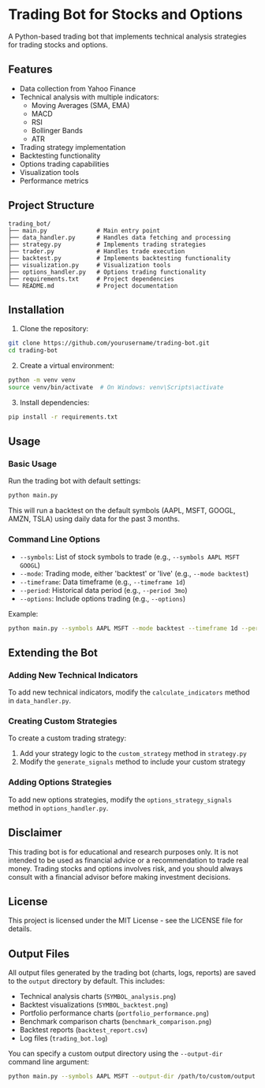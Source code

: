 # Trading Bot for Stocks and Options

A Python-based trading bot that implements technical analysis strategies for trading stocks and options.

## Features

- Data collection from Yahoo Finance
- Technical analysis with multiple indicators:
  - Moving Averages (SMA, EMA)
  - MACD
  - RSI
  - Bollinger Bands
  - ATR
- Trading strategy implementation
- Backtesting functionality
- Options trading capabilities
- Visualization tools
- Performance metrics

## Project Structure

```
trading_bot/
├── main.py              # Main entry point
├── data_handler.py      # Handles data fetching and processing
├── strategy.py          # Implements trading strategies
├── trader.py            # Handles trade execution
├── backtest.py          # Implements backtesting functionality
├── visualization.py     # Visualization tools
├── options_handler.py   # Options trading functionality
├── requirements.txt     # Project dependencies
└── README.md            # Project documentation
```

## Installation

1. Clone the repository:
```bash
git clone https://github.com/yourusername/trading-bot.git
cd trading-bot
```

2. Create a virtual environment:
```bash
python -m venv venv
source venv/bin/activate  # On Windows: venv\Scripts\activate
```

3. Install dependencies:
```bash
pip install -r requirements.txt
```

## Usage

### Basic Usage

Run the trading bot with default settings:

```bash
python main.py
```

This will run a backtest on the default symbols (AAPL, MSFT, GOOGL, AMZN, TSLA) using daily data for the past 3 months.

### Command Line Options

- `--symbols`: List of stock symbols to trade (e.g., `--symbols AAPL MSFT GOOGL`)
- `--mode`: Trading mode, either 'backtest' or 'live' (e.g., `--mode backtest`)
- `--timeframe`: Data timeframe (e.g., `--timeframe 1d`)
- `--period`: Historical data period (e.g., `--period 3mo`)
- `--options`: Include options trading (e.g., `--options`)

Example:
```bash
python main.py --symbols AAPL MSFT --mode backtest --timeframe 1d --period 6mo --options
```

## Extending the Bot

### Adding New Technical Indicators

To add new technical indicators, modify the `calculate_indicators` method in `data_handler.py`.

### Creating Custom Strategies

To create a custom trading strategy:

1. Add your strategy logic to the `custom_strategy` method in `strategy.py`
2. Modify the `generate_signals` method to include your custom strategy

### Adding Options Strategies

To add new options strategies, modify the `options_strategy_signals` method in `options_handler.py`.

## Disclaimer

This trading bot is for educational and research purposes only. It is not intended to be used as financial advice or a recommendation to trade real money. Trading stocks and options involves risk, and you should always consult with a financial advisor before making investment decisions.

## License

This project is licensed under the MIT License - see the LICENSE file for details.

## Output Files

All output files generated by the trading bot (charts, logs, reports) are saved to the `output` directory by default. This includes:

- Technical analysis charts (`SYMBOL_analysis.png`)
- Backtest visualizations (`SYMBOL_backtest.png`)
- Portfolio performance charts (`portfolio_performance.png`)
- Benchmark comparison charts (`benchmark_comparison.png`)
- Backtest reports (`backtest_report.csv`)
- Log files (`trading_bot.log`)

You can specify a custom output directory using the `--output-dir` command line argument:

```bash
python main.py --symbols AAPL MSFT --output-dir /path/to/custom/output
```
